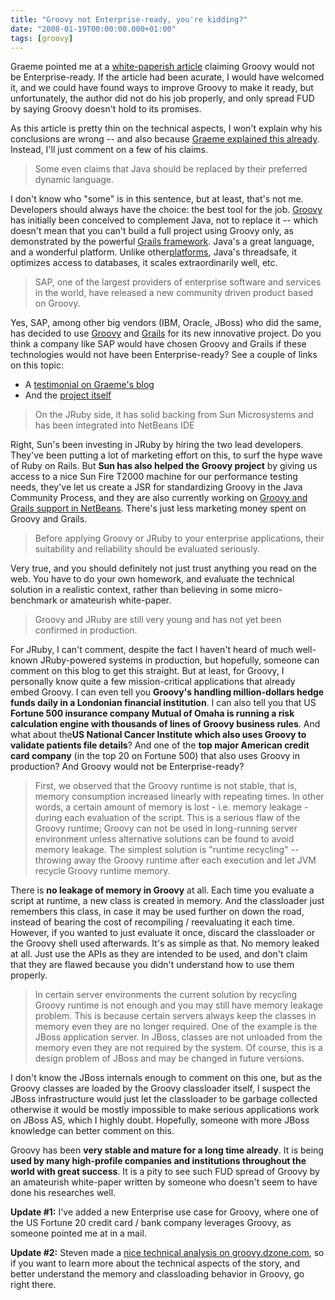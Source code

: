 ```yaml
---
title: "Groovy not Enterprise-ready, you're kidding?"
date: "2008-01-19T00:00:00.000+01:00"
tags: [groovy]
---
```


Graeme pointed me at a [white-paperish article](http://www.huxili.com/reports/ID000188) claiming Groovy would not be Enterprise-ready. If the article had been acurate, I would have welcomed it, and we could have found ways to improve Groovy to make it ready, but unfortunately, the author did not do his job properly, and only spread FUD by saying Groovy doesn't hold to its promises.

As this article is pretty thin on the technical aspects, I won't explain why his conclusions are wrong -- and also because [Graeme explained this already](http://graemerocher.blogspot.com/2008/01/re-groovy-and-jruby-enterprise-ready.html). Instead, I'll just comment on a few of his claims.

> Some even claims that Java should be replaced by their preferred dynamic language.

I don't know who "some" is in this sentence, but at least, that's not me. Developers should always have the choice: the best tool for the job. [Groovy](http://groovy.codehaus.org/) has initially been conceived to complement Java, not to replace it -- which doesn't mean that you can't build a full project using Groovy only, as demonstrated by the powerful [Grails framework](http://grails.org/). Java's a great language, and a wonderful platform. Unlike other[platforms](http://davidvancouvering.blogspot.com/2008/01/say-it-aint-so-ruby-on-rails-not-thread.html), Java's threadsafe, it optimizes access to databases, it scales extraordinarily well, etc.

> SAP, one of the largest providers of enterprise software and services in the world, have released a new community driven product based on Groovy.

Yes, SAP, among other big vendors (IBM, Oracle, JBoss) who did the same, has decided to use [Groovy](http://groovy.codehaus.org/) and [Grails](http://grails.org/) for its new innovative project. Do you think a company like SAP would have chosen Groovy and Grails if these technologies would not have been Enterprise-ready? See a couple of links on this topic:

*   A [testimonial on Graeme's blog](http://graemerocher.blogspot.com/2007/12/sap-announces-composition-on-grails-10.html)
*   And the [project itself](https://www.sdn.sap.com/irj/sdn/wiki?path=/display/Community/Composition+on+Grails)

> On the JRuby side, it has solid backing from Sun Microsystems and has been integrated into NetBeans IDE

Right, Sun's been investing in JRuby by hiring the two lead developers. They've been putting a lot of marketing effort on this, to surf the hype wave of Ruby on Rails. But **Sun has also helped the Groovy project** by giving us access to a nice Sun Fire T2000 machine for our performance testing needs, they've let us create a JSR for standardizing Groovy in the Java Community Process, and they are also currently working on [Groovy and Grails support in NetBeans](http://martin.adamek.sk/). There's just less marketing money spent on Groovy and Grails.

> Before applying Groovy or JRuby to your enterprise applications, their suitability and reliability should be evaluated seriously.

Very true, and you should definitely not just trust anything you read on the web. You have to do your own homework, and evaluate the technical solution in a realistic context, rather than believing in some micro-benchmark or amateurish white-paper.

> Groovy and JRuby are still very young and has not yet been confirmed in production.

For JRuby, I can't comment, despite the fact I haven't heard of much well-known JRuby-powered systems in production, but hopefully, someone can comment on this blog to get this straight. But at least, for Groovy, I personally know quite a few mission-critical applications that already embed Groovy. I can even tell you **Groovy's handling million-dollars hedge funds daily in a Londonian financial institution**. I can also tell you that US **Fortune 500 insurance company Mutual of Omaha is running a risk calculation engine with thousands of lines of Groovy business rules**. And what about the**US National Cancer Institute which also uses Groovy to validate patients file details**? And one of the **top major American credit card company** (in the top 20 on Fortune 500) that also uses Groovy in production? And Groovy would not be Enterprise-ready?

> First, we observed that the Groovy runtime is not stable, that is, memory consumption increased linearly with repeating times. In other words, a certain amount of memory is lost - i.e. memory leakage - during each evaluation of the script. This is a serious flaw of the Groovy runtime; Groovy can not be used in long-running server environment unless alternative solutions can be found to avoid memory leakage. The simplest solution is "runtime recycling" -- throwing away the Groovy runtime after each execution and let JVM recycle Groovy runtime memory.

There is **no leakage of memory in Groovy** at all. Each time you evaluate a script at runtime, a new class is created in memory. And the classloader just remembers this class, in case it may be used further on down the road, instead of bearing the cost of recompiling / reevaluating it each time. However, if you wanted to just evaluate it once, discard the classloader or the Groovy shell used afterwards. It's as simple as that. No memory leaked at all. Just use the APIs as they are intended to be used, and don't claim that they are flawed because you didn't understand how to use them properly.

> In certain server environments the current solution by recycling Groovy runtime is not enough and you may still have memory leakage problem. This is because certain servers always keep the classes in memory even they are no longer required. One of the example is the JBoss application server. In JBoss, classes are not unloaded from the memory even they are not required by the system. Of course, this is a design problem of JBoss and may be changed in future versions.

I don't know the JBoss internals enough to comment on this one, but as the Groovy classes are loaded by the Groovy classloader itself, I suspect the JBoss infrastructure would just let the classloader to be garbage collected otherwise it would be mostly impossible to make serious applications work on JBoss AS, which I highly doubt. Hopefully, someone with more JBoss knowledge can better comment on this.

Groovy has been **very stable and mature for a long time already**. It is being **used by many high-profile companies and institutions throughout the world with great success**. It is a pity to see such FUD spread of Groovy by an amateurish white-paper written by someone who doesn't seem to have done his researches well.

**Update #1:** I've added a new Enterprise use case for Groovy, where one of the US Fortune 20 credit card / bank company leverages Groovy, as someone pointed me at in a mail.

**Update #2:** Steven made a [nice technical analysis on groovy.dzone.com](http://groovy.dzone.com/news/groovyshell-and-memory-leaks), so if you want to learn more about the technical aspects of the story, and better understand the memory and classloading behavior in Groovy, go right there.